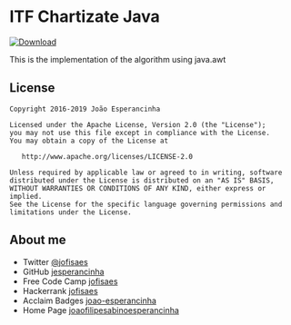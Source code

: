# ITF Chartizate Java

[ ![Download](https://api.bintray.com/packages/jesperancinha/itf/itf-chartizate-java/images/download.svg) ](https://bintray.com/jesperancinha/itf/itf-chartizate-java/_latestVersion)

This is the implementation of the algorithm using java.awt

## License

```
Copyright 2016-2019 João Esperancinha

Licensed under the Apache License, Version 2.0 (the "License");
you may not use this file except in compliance with the License.
You may obtain a copy of the License at

   http://www.apache.org/licenses/LICENSE-2.0

Unless required by applicable law or agreed to in writing, software
distributed under the License is distributed on an "AS IS" BASIS,
WITHOUT WARRANTIES OR CONDITIONS OF ANY KIND, either express or implied.
See the License for the specific language governing permissions and
limitations under the License.
```

## About me

-   Twitter [@jofisaes](https://twitter.com/jofisaes)
-   GitHub [jesperancinha](https://github.com/jesperancinha)
-   Free Code Camp [jofisaes](https://www.freecodecamp.org/jofisaes)
-   Hackerrank [jofisaes](https://www.hackerrank.com/jofisaes)
-   Acclaim Badges [joao-esperancinha](https://www.youracclaim.com/users/joao-esperancinha/badges)
-   Home Page [joaofilipesabinoesperancinha](http://joaofilipesabinoesperancinha.nl)
